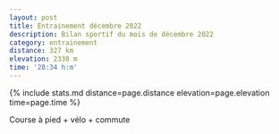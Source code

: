 ```yaml
---
layout: post
title: Entrainement décembre 2022
description: Bilan sportif du mois de décembre 2022
category: entrainement
distance: 327 km
elevation: 2338 m
time: '28:34 h:m'
---
```


{%
  include stats.md
  distance=page.distance
  elevation=page.elevation
  time=page.time
%}

Course à pied + vélo + commute

<!--
vim:spell spelllang=fr
-->
